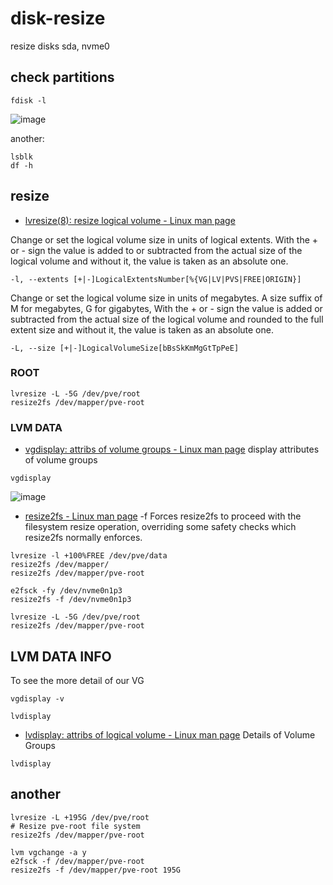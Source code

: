 # disk-resize
resize disks sda, nvme0


## check partitions

```
fdisk -l
```

![image](https://github.com/tom-sapletta-com/disk-resize/assets/5669657/9d6adbb9-a14f-4e6c-8740-1cb3a615bf50)


another:
```
lsblk
df -h
```

## resize

+ [lvresize(8): resize logical volume - Linux man page](https://linux.die.net/man/8/lvresize)

Change or set the logical volume size in units of logical extents.  With the + or - sign the  value  is added to or subtracted from the actual size of the logical volume and without it, the value is taken as an absolute one. 
```
-l, --extents [+|-]LogicalExtentsNumber[%{VG|LV|PVS|FREE|ORIGIN}]    
```

Change or set the logical volume size in units of megabytes.  A size suffix of M for megabytes, G  for gigabytes, With the + or - sign the value is added or subtracted from the actual size of the logical volume and rounded to the full extent size and without it, the value is taken as an absolute one.
```    
-L, --size [+|-]LogicalVolumeSize[bBsSkKmMgGtTpPeE]
```

### ROOT
```
lvresize -L -5G /dev/pve/root
resize2fs /dev/mapper/pve-root
```


### LVM DATA


+ [vgdisplay: attribs of volume groups - Linux man page](https://linux.die.net/man/8/vgdisplay)
display attributes of volume groups 
```
vgdisplay
```

![image](https://github.com/tom-sapletta-com/disk-resize/assets/5669657/b0a0e025-e699-4543-8264-20a45045b3d0)



+ [resize2fs - Linux man page](https://linux.die.net/man/8/resize2fs)
-f     Forces resize2fs to proceed with the filesystem resize operation, overriding some safety checks which resize2fs normally enforces. 

```
lvresize -l +100%FREE /dev/pve/data
resize2fs /dev/mapper/
resize2fs /dev/mapper/pve-root
```

```
e2fsck -fy /dev/nvme0n1p3 
resize2fs -f /dev/nvme0n1p3
```

```
lvresize -L -5G /dev/pve/root
resize2fs /dev/mapper/pve-root
```


## LVM DATA INFO


To see the more detail of our VG
```
vgdisplay -v
```

```
lvdisplay
```

+ [lvdisplay: attribs of logical volume - Linux man page](https://linux.die.net/man/8/lvdisplay)
Details of Volume Groups  
```
lvdisplay
```

## another

```
lvresize -L +195G /dev/pve/root
# Resize pve-root file system
resize2fs /dev/mapper/pve-root
```




```
lvm vgchange -a y
e2fsck -f /dev/mapper/pve-root
resize2fs -f /dev/mapper/pve-root 195G
```



